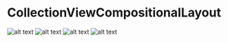 # CollectionViewCompositionalLayout

![alt text](https://drive.google.com/file/d/1gschNxyg6-zidOm1WbbOrBr6e0CwsHz0/view?usp=sharing)
![alt text](https://drive.google.com/file/d/1YdMs8DSN9INymCiPNIwBUEpewDXQqKzX/view?usp=sharing)
![alt text](https://drive.google.com/file/d/1PMGx0X6UO1UsmQ3h9u0NEnnN0y3sQdER/view?usp=sharing)
![alt text](https://drive.google.com/file/d/1BoV-p2kGLNRXnq4CdtQDFqU3n8DPVo5l/view?usp=sharing)
